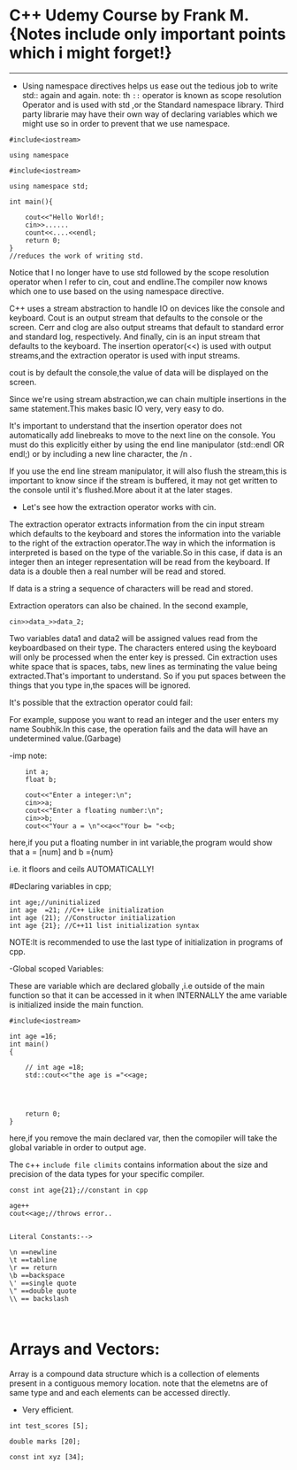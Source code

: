 # C++ Udemy Course by Frank M.{Notes include only important points which i might forget!}

--------------------------------------------

- Using namespace directives helps us ease out the tedious job to write std:: again and again.
note: th ```::``` operator is known as scope resolution Operator and is used with std ,or the Standard namespace library.
Third party librarie may have their own way of declaring variables which we might use so in order to prevent that we use namespace.

```
#include<iostream>

using namespace

```

```
#include<iostream>

using namespace std;

int main(){

    cout<<"Hello World!;
    cin>>......
    count<<....<<endl;
    return 0;
}
//reduces the work of writing std.
```

Notice that I no longer have to use std followed by the scope resolution operator when I refer to cin, cout and endline.The compiler now knows which one to use based on the using namespace directive.


C++ uses a stream abstraction to handle IO on devices like the console and keyboard.
Cout is an output stream that defaults to the console or the screen.
Cerr and clog are also output streams that default to standard error and standard log, respectively.
And finally, cin is an input stream that defaults to the keyboard.
The insertion operator(<<) is used with output streams,and the extraction operator is used with input streams.

cout is by default the console,the value of data will be displayed on the screen.

Since we're using stream abstraction,we can chain multiple insertions in the same statement.This makes basic IO very, very easy to do.

It's important to understand that the insertion operator does not automatically add linebreaks to move to the next line on the console.
You must do this explicitly either by using the end line manipulator
(std::endl OR endl;) or by including a new line character, the /n .

If you use the end line stream manipulator, it will also flush the stream,this is important to know since if the stream is buffered,
it may not get written to the console until it's flushed.More about it at the later stages.


 - Let's see how the extraction operator works with cin.

The extraction operator extracts information from the cin input stream which defaults to the keyboard and stores the information into the variable to the right of the extraction operator.The way in which the information is interpreted is based on the type of the variable.So in this case, if data is an integer then an integer representation
will be read from the keyboard.
If data is a double then a real number will be read and stored.

If data is a string a sequence of characters will be read and stored.

Extraction operators can also be chained. In the second example,
```
cin>>data_>>data_2;
```
Two variables data1 and data2 will be assigned values read from the keyboardbased on their type.
The characters entered using the keyboard will only be processed when the enter key is pressed.
Cin extraction uses white space that is spaces, tabs, new lines as terminating the value being extracted.That's important to understand. So if you put spaces between the things that you type in,the spaces will be ignored.

It's possible that the extraction operator could fail:

For example, suppose you want to read an integer and the user enters my name Soubhik.In this case, the operation fails and the data will have an undetermined value.(Garbage)


-imp note:
```
    int a;
    float b;

    cout<<"Enter a integer:\n";
    cin>>a;
    cout<<"Enter a floating number:\n";
    cin>>b;
    cout<<"Your a = \n"<<a<<"Your b= "<<b;

```

here,if you put a floating number in int variable,the program would show that a = [num] and b ={num}

i.e. it floors and ceils AUTOMATICALLY! 


#Declaring variables in cpp;

```
int age;//uninitialized
int age  =21; //C++ Like initialization
int age (21); //Constructor initialization
int age {21}; //C++11 list initialization syntax

```
NOTE:It is recommended to use the last type of initialization in programs of cpp.


-Global scoped Variables:

These are variable which are declared globally ,i.e outside of the main function so that it can be accessed in it when INTERNALLY the ame variable is initialized inside the main function.

```
#include<iostream>

int age =16;
int main()
{

    // int age =18;
    std::cout<<"the age is ="<<age;




    return 0;
}
```


here,if you remove the main declared var, then the comopiler will take the global variable in order to output age.


The c++ ```include file climits``` contains information about the size and precision of the data types for your specific compiler.


```
const int age{21};//constant in cpp

age++
cout<<age;//throws error..


```



```
Literal Constants:-->

\n ==newline 
\t ==tabline
\r == return 
\b ==backspace
\' ==single quote
\" ==double quote
\\ == backslash



```


# Arrays and Vectors:

Array is a compound data structure which is a collection of elements present in a contiguous memory location.
note that the elemetns are of same type and and each elements can be accessed directly.
- Very efficient.


```
int test_scores [5];

double marks [20];

const int xyz [34];

```